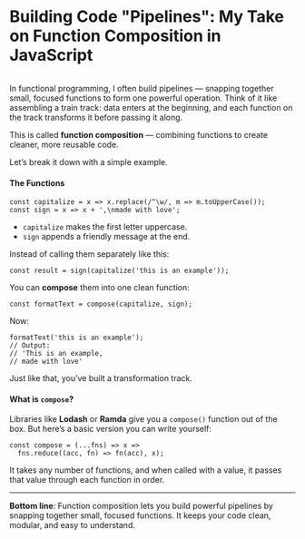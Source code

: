 # Building Code "Pipelines": My Take on Function Composition in JavaScript


<img src="https://agunechembaekene.wordpress.com/wp-content/uploads/2025/04/img_20241018_082917.jpg?w=1024" alt="" class="wp-image-2039" />

In functional programming, I often build pipelines — snapping together small, focused functions to form one powerful operation. Think of it like assembling a train track: data enters at the beginning, and each function on the track transforms it before passing it along.

This is called **function composition** — combining functions to create cleaner, more reusable code.

Let’s break it down with a simple example.

#### The Functions

```
const capitalize = x => x.replace(/^\w/, m => m.toUpperCase());
const sign = x => x + ',\nmade with love';
```

* `capitalize` makes the first letter uppercase.
* `sign` appends a friendly message at the end.

Instead of calling them separately like this:

```
const result = sign(capitalize('this is an example'));
```

You can **compose** them into one clean function:

```
const formatText = compose(capitalize, sign);
```

Now:

```
formatText('this is an example');
// Output:
// 'This is an example,
// made with love'
```

Just like that, you’ve built a transformation track.

#### What is `compose`?

Libraries like **Lodash** or **Ramda** give you a `compose()` function out of the box. But here’s a basic version you can write yourself:

```
const compose = (...fns) => x =>
  fns.reduce((acc, fn) => fn(acc), x);
```

It takes any number of functions, and when called with a value, it passes that value through each function in order.

---

**Bottom line**:
Function composition lets you build powerful pipelines by snapping together small, focused functions. It keeps your code clean, modular, and easy to understand.
